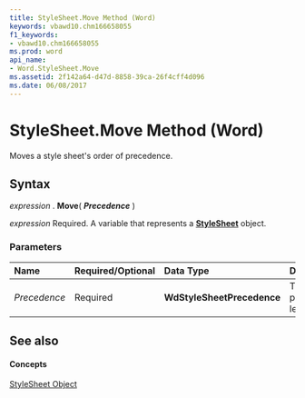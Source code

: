 ```yaml
---
title: StyleSheet.Move Method (Word)
keywords: vbawd10.chm166658055
f1_keywords:
- vbawd10.chm166658055
ms.prod: word
api_name:
- Word.StyleSheet.Move
ms.assetid: 2f142a64-d47d-8858-39ca-26f4cff4d096
ms.date: 06/08/2017
---
```



# StyleSheet.Move Method (Word)

Moves a style sheet's order of precedence.


## Syntax

 _expression_ . **Move**( **_Precedence_** )

 _expression_ Required. A variable that represents a **[StyleSheet](stylesheet-object-word.md)** object.


### Parameters



|**Name**|**Required/Optional**|**Data Type**|**Description**|
|:-----|:-----|:-----|:-----|
| _Precedence_|Required| **WdStyleSheetPrecedence**|The precedence level.|

## See also


#### Concepts


[StyleSheet Object](stylesheet-object-word.md)

